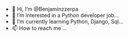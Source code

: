 - 👋 Hi, I’m @Benjaminzzerpa
- 👀 I’m interested in a Python developer job...
- 🌱 I’m currently learning Python, Django, Sql...
- 📫 How to reach me ...

<!---
Benjaminzzerpa/Benjaminzzerpa is a ✨ special ✨ repository because its `README.md` (this file) appears on your GitHub profile.
You can click the Preview link to take a look at your changes.
--->
